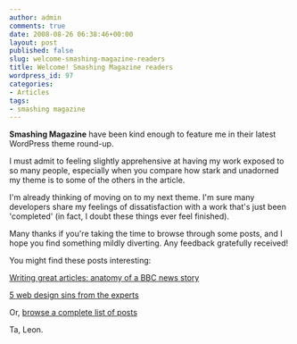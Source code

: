 ```yaml
---
author: admin
comments: true
date: 2008-08-26 06:38:46+00:00
layout: post
published: false
slug: welcome-smashing-magazine-readers
title: Welcome! Smashing Magazine readers
wordpress_id: 97
categories:
- Articles
tags:
- smashing magazine
---
```


**Smashing Magazine** have been kind enough to feature me in their latest WordPress theme round-up.

I must admit to feeling slightly apprehensive at having my work exposed to so many people, especially when you compare how stark and unadorned my theme is to some of the others in the article.

I'm already thinking of moving on to my next theme. I'm sure many developers share my feelings of dissatisfaction with a work that's just been 'completed' (in fact, I doubt these things ever feel finished).

Many thanks if you're taking the time to browse through some posts, and I hope you find something mildly diverting. Any feedback gratefully received!

You might find these posts interesting:

[Writing great articles: anatomy of a BBC news story](http://leonpaternoster.com/2008/08/writing-great-articles-anatomy-of-a-bbc-news-story/)

[5 web design sins from the experts](http://leonpaternoster.com/2008/06/5-web-design-sins-from-the-experts/)

Or, [browse a complete list of posts](http://leonpaternoster.com/posts/)

Ta, Leon.
